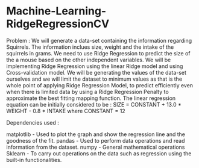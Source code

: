 # Machine-Learning-RidgeRegressionCV

Problem : We will generate a data-set containing the information regarding Squirrels. The information inclues size, weight and the intake of the squirrels in grams. We need to use Ridge Regression to predict the size of the a mouse based on the other independent variables. We will be implementing Ridge Regression using the linear Ridge model and using Cross-validation model. We will be generating the values of the data-set ourselves and we will limit the dataset to minimum values as that is the whole point of applying Ridge Regression Model, to predict efficiently even when there is limited data by using a Ridge Regression Penalty to approximate the best fitting mapping function.
The linear regression equation can be initially considered to be :
SIZE = CONSTANT + 13.0 * WEIGHT - 0.8 * INTAKE
where CONSTANT = 12

Dependencies used :

matplotlib - Used to plot the graph and show the regression line and the goodness of the fit.
pandas - Used to perform data operations and read information from the dataset.
numpy - General mathematical operations
Sklearn - To carry out operations on the data such as regression using the built-in functionalities.
